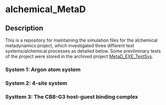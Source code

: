 alchemical_MetaD
================

## Description
This is a repository for maintaining the simulation files for the alchemical metadynamics project, which investigated three different test systems/alchemical processes as detailed below. Some prevliminary tests of the project were stored in the archived project [MetaD_EXE_TestSys](https://github.com/wehs7661/MetaD_EXE_TestSys).

### System 1: Argon atom system


### System 2: 4-site system


### Systtem 3: The CB8-G3 host-guest binding complex


